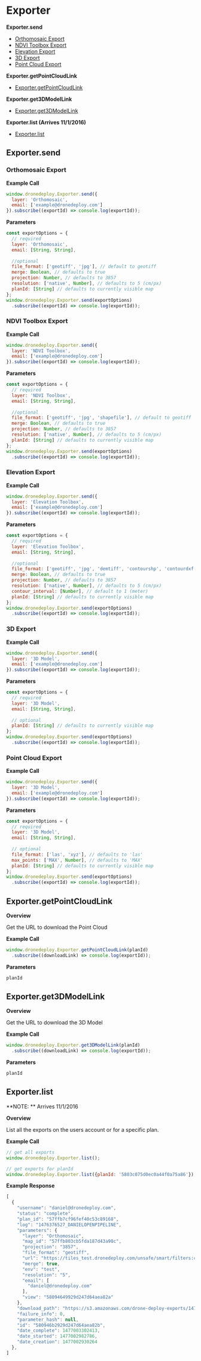 # Exporter

**Exporter.send**
- [Orthomosaic Export](#orthomosaic-export)
- [NDVI Toolbox Export](#ndvi-toolbox-export)
- [Elevation Export](#elevation-export)
- [3D Export](#3d-export)
- [Point Cloud Export](#point-cloud-export)

**Exporter.getPointCloudLink**
- [Exporter.getPointCloudLink](#exportergetpointcloudlink)

**Exporter.get3DModelLink**
- [Exporter.get3DModelLink](#exporterget3dmodellink)

**Exporter.list (Arrives 11/1/2016)**
- [Exporter.list](#exporterlist)

## Exporter.send

### Orthomosaic Export

**Example Call**

```javascript
window.dronedeploy.Exporter.send({
  layer: 'Orthomosaic',
  email: ['example@dronedeploy.com']
}).subscribe((exportId) => console.log(exportId));
```

**Parameters**

```javascript
const exportOptions = {
  // required
  layer: 'Orthomosaic',
  email: [String, String],
  
  //optional
  file_format: ['geotiff', 'jpg'], // default to geotiff
  merge: Boolean, // defaults to true
  projection: Number, // defaults to 3857
  resolution: ['native', Number], // defaults to 5 (cm/px)
  planId: [String] // defaults to currently visible map
};
window.dronedeploy.Exporter.send(exportOptions)
  .subscribe((exportId) => console.log(exportId));
```

### NDVI Toolbox Export

**Example Call**

```javascript
window.dronedeploy.Exporter.send({
  layer: 'NDVI Toolbox',
  email: ['example@dronedeploy.com']
}).subscribe((exportId) => console.log(exportId));
```

**Parameters**

```javascript
const exportOptions = {
  // required
  layer: 'NDVI Toolbox',
  email: [String, String],
  
  //optional
  file_format: ['geotiff', 'jpg', 'shapefile'], // default to geotiff
  merge: Boolean, // defaults to true
  projection: Number, // defaults to 3857
  resolution: ['native', Number], // defaults to 5 (cm/px)
  planId: [String] // defaults to currently visible map
};
window.dronedeploy.Exporter.send(exportOptions)
  .subscribe((exportId) => console.log(exportId));
```

### Elevation Export

**Example Call**

```javascript
window.dronedeploy.Exporter.send({
  layer: 'Elevation Toolbox',
  email: ['example@dronedeploy.com']
}).subscribe((exportId) => console.log(exportId));
```

**Parameters**

```javascript
const exportOptions = {
  // required
  layer: 'Elevation Toolbox',
  email: [String, String],
  
  //optional
  file_format: ['geotiff', 'jpg', 'demtiff', 'contourshp', 'contourdxf'], // default to geotiff
  merge: Boolean, // defaults to true
  projection: Number, // defaults to 3857
  resolution: ['native', Number], // defaults to 5 (cm/px)
  contour_interval: [Number], // default to 1 (meter)
  planId: [String] // defaults to currently visible map
};
window.dronedeploy.Exporter.send(exportOptions)
  .subscribe((exportId) => console.log(exportId));
```

### 3D Export

**Example Call**

```javascript
window.dronedeploy.Exporter.send({
  layer: '3D Model',
  email: ['example@dronedeploy.com']
}).subscribe((exportId) => console.log(exportId));
```

**Parameters**

```javascript
const exportOptions = {
  // required
  layer: '3D Model',
  email: [String, String],
  
  // optional
  planId: [String] // defaults to currently visible map
};
window.dronedeploy.Exporter.send(exportOptions)
  .subscribe((exportId) => console.log(exportId));
```

### Point Cloud Export

**Example Call**

```javascript
window.dronedeploy.Exporter.send({
  layer: '3D Model',
  email: ['example@dronedeploy.com']
}).subscribe((exportId) => console.log(exportId));
```

**Parameters**

```javascript
const exportOptions = {
  // required
  layer: '3D Model',
  email: [String, String],
  
  // optional
  file_format: ['las', 'xyz'], // defaults to 'las'
  max_points: ['MAX', Number], // defaults to 'MAX'
  planId: [String] // defaults to currently visible map
};
window.dronedeploy.Exporter.send(exportOptions)
  .subscribe((exportId) => console.log(exportId));
```

## Exporter.getPointCloudLink

**Overview**

Get the URL to download the Point Cloud

**Example Call**

```javascript
window.dronedeploy.Exporter.getPointCloudLink(planId)
  .subscribe((downloadLink) => console.log(exportId));
```

**Parameters**

```javascript
planId
```

## Exporter.get3DModelLink

**Overview**

Get the URL to download the 3D Model

**Example Call**

```javascript
window.dronedeploy.Exporter.get3DModelLink(planId)
  .subscribe((downloadLink) => console.log(exportId));
```

**Parameters**

```javascript
planId
```

## Exporter.list
**NOTE: ** Arrives 11/1/2016

**Overview**

List all the exports on the users account or for a specific plan.

**Example Call**
```javascript
// get all exports
window.dronedeploy.Exporter.list();

// get exports for planId
window.dronedeploy.Exporter.list({planId: '5803c075d0ec0a44f0a75a86'});
```

**Example Response**
```javascript
[
  {
    "username": "daniel@dronedeploy.com",
    "status": "complete",
    "plan_id": "57ffb7cf96fef40c53c89168",
    "log": "1476376527_DANIELOPENPIPELINE",
    "parameters": {
      "layer": "Orthomosaic",
      "map_id": "57ffb803cb5fda187d43a90c",
      "projection": "3857",
      "file_format": "geotiff",
      "url": "https://tiles_test.dronedeploy.com/unsafe/smart/filters:crop('{setting_crop_polygon}')/https%3A%2F%2Fs3.amazonaws.com/drone.deploy.tiles/{url}/{z}/{x}/{y}.png",
      "merge": true,
      "env": "test",
      "resolution": "5",
      "email": [
        "daniel@dronedeploy.com"
      ],
      "view": "58094649929d247d64aea82a"
    },
    "download_path": "https://s3.amazonaws.com/drone-deploy-exports/1476376527_DANIELOPENPIPELINE/UntitledMapsddfsdf_Orthomosaic_ThuOct20223610.zip?AWSAccessKeyId=AKIAISEWUBLV6Q6M3S3A&Expires=1479595007&Signature=AWSSLZIqt%2F71R540GBI2e3mif9c%3D",
    "failure_info": 0,
    "parameter_hash": null,
    "id": "580946b2929d247d64aea82b",
    "date_complete": 1477003302413,
    "date_started": 1477002982786,
    "date_creation": 1477002930264
  },
]
```